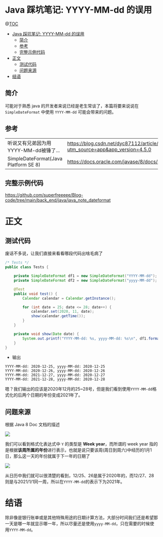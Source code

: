# Java 踩坑笔记: YYYY-MM-dd 的误用

@[TOC](文章目录)

<!-- TOC -->

- [Java 踩坑笔记: YYYY-MM-dd 的误用](#java-踩坑笔记-yyyy-mm-dd-的误用)
  - [简介](#简介)
  - [参考](#参考)
  - [完整示例代码](#完整示例代码)
- [正文](#正文)
  - [测试代码](#测试代码)
  - [问题来源](#问题来源)
- [结语](#结语)

<!-- /TOC -->

## 简介

可能对于熟悉 java 的开发者来说已经是老生常谈了，本篇将要来说说在 `SimpleDateFormat` 中使用 `YYYY-MM-dd` 可能会带来的问题。

## 参考

<table>
  <tr>
    <td>听说又有兄弟因为用YYYY-MM-dd被锤了...</td>
    <td><a href="https://blog.csdn.net/dyc87112/article/details/111948436?utm_source=app&app_version=4.5.0">https://blog.csdn.net/dyc87112/article/details/111948436?utm_source=app&app_version=4.5.0</a></td>
  </tr>
  <tr>
    <td>SimpleDateFormat(Java Platform SE 8)</td>
    <td><a href="https://docs.oracle.com/javase/8/docs/api/java/text/SimpleDateFormat.html">https://docs.oracle.com/javase/8/docs/api/java/text/SimpleDateFormat.html</a></td>
  </tr>
</table>

## 完整示例代码

<a href="https://github.com/superfreeeee/Blog-code/tree/main/back_end/java/java_note_dateformat">https://github.com/superfreeeee/Blog-code/tree/main/back_end/java/java_note_dateformat</a>

# 正文

## 测试代码

废话不多说，让我们直接来看看哪段代码出啥毛病了

```java
/* Tests */
public class Tests {

    private SimpleDateFormat df1 = new SimpleDateFormat("YYYY-MM-dd");
    private SimpleDateFormat df2 = new SimpleDateFormat("yyyy-MM-dd");

    @Test
    public void test() {
        Calendar calendar = Calendar.getInstance();

        for (int date = 25; date <= 28; date++) {
            calendar.set(2020, 11, date);
            show(calendar.getTime());
        }
    }

    private void show(Date date) {
        System.out.printf("YYYY-MM-dd: %s, yyyy-MM-dd: %s\n", df1.format(date), df2.format(date));
    }
}
```

- 输出

```
YYYY-MM-dd: 2020-12-25, yyyy-MM-dd: 2020-12-25
YYYY-MM-dd: 2020-12-26, yyyy-MM-dd: 2020-12-26
YYYY-MM-dd: 2021-12-27, yyyy-MM-dd: 2020-12-27
YYYY-MM-dd: 2021-12-28, yyyy-MM-dd: 2020-12-28
```

嗯？我们输出的应该是2020年12月的25~28号，但是我们看到使用`YYYY-MM-dd`格式化的后两个日期的年份变成2021年了。

## 问题来源

根据 Java 8 Doc 文档的描述

![](https://picures.oss-cn-beijing.aliyuncs.com/img/java_text_simpledateformat.png)

我们可以看到格式化表达式中 `Y` 的类型是 **Week year**，而所谓的 week year 指的是根据**该周所属的年份**进行表示，也就是说只要该周(周日到周六)中经历的1月1日，那么这一天的年份就属于下一年的日期了

![](https://picures.oss-cn-beijing.aliyuncs.com/img/calendar_2020_12.png)

从日历中我们就可以很清楚的看到，12/25、26是属于2020年的，而12/27、28则是与2021/1/1同一周，所以在`YYYY-MM-dd`的表示下为2021年。

# 结语

除非像是银行账单或是其他特殊用途的日期计算方法，大部分时间我们还是希望那一天是哪一年就显示哪一年，所以尽量还是使用`yyyy-MM-dd`，只在需要的时候使用`YYYY-MM-dd`。
